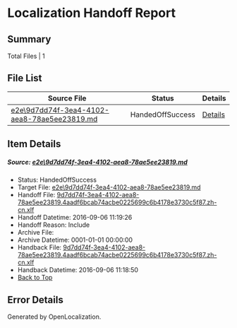 # <a name='report-top'></a> Localization Handoff Report

## Summary
 Total Files | 1

## File List
 Source File | Status | Details 
 ----------- | ------ | ------- 
 [e2e\9d7dd74f-3ea4-4102-aea8-78ae5ee23819.md](https://github.com/OpenLocalizationTestOrg/ol-test0/blob/dcab74772eec24ef101f3671fe4efffc317338c5/e2e/9d7dd74f-3ea4-4102-aea8-78ae5ee23819.md) | HandedOffSuccess | [Details](#5f6561ed3414a28f3bb0a2a7d2529b15a513aff41)

## Item Details
##### <a name='5f6561ed3414a28f3bb0a2a7d2529b15a513aff41'></a> Source: [e2e\9d7dd74f-3ea4-4102-aea8-78ae5ee23819.md](https://github.com/OpenLocalizationTestOrg/ol-test0/blob/dcab74772eec24ef101f3671fe4efffc317338c5/e2e/9d7dd74f-3ea4-4102-aea8-78ae5ee23819.md)
* Status: HandedOffSuccess
* Target File: [e2e\9d7dd74f-3ea4-4102-aea8-78ae5ee23819.md](https://github.com/OpenLocalizationTestOrg/ol-test0-zhcn/blob/d026196344dd99d59745820de2e42d0129833708/e2e/9d7dd74f-3ea4-4102-aea8-78ae5ee23819.md)
* Handoff File: [9d7dd74f-3ea4-4102-aea8-78ae5ee23819.4aadf6bcab74acbe0225699c6b4178e3730c5f87.zh-cn.xlf](https://github.com/OpenLocalizationTestOrg/ol-test0-handoff/blob/9abf4b4287f03317c8a082059d5ba1ac8d96654b/ol-handoff/OpenLocalizationTestOrg/ol-test0-zhcn/ci/ht/9d7dd74f-3ea4-4102-aea8-78ae5ee23819.4aadf6bcab74acbe0225699c6b4178e3730c5f87.zh-cn.xlf)
* Handoff Datetime: 2016-09-06 11:19:26
* Handoff Reason: Include
* Archive File: 
* Archive Datetime: 0001-01-01 00:00:00
* Handback File: [9d7dd74f-3ea4-4102-aea8-78ae5ee23819.4aadf6bcab74acbe0225699c6b4178e3730c5f87.zh-cn.xlf](https://github.com/OpenLocalizationTestOrg/ol-test0-handback/blob/04d3f3c1c2e35f2905d0bffad9bb667f45655117/ol-handback/OpenLocalizationTestOrg/ol-test0-zhcn/ci/ht/9d7dd74f-3ea4-4102-aea8-78ae5ee23819.4aadf6bcab74acbe0225699c6b4178e3730c5f87.zh-cn.xlf)
* Handback Datetime: 2016-09-06 11:18:50
* [Back to Top](#report-top)


## Error Details

Generated by OpenLocalization.
